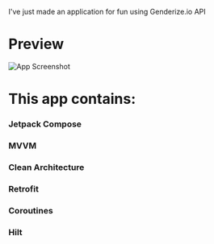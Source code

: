 
I've just made an application for fun using Genderize.io API


# Preview

![App Screenshot](https://i.hizliresim.com/5rjysw6.jpg)



# This app contains: 
### Jetpack Compose
### MVVM
### Clean Architecture
### Retrofit
### Coroutines
### Hilt

